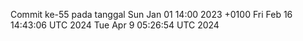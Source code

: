 Commit ke-55 pada tanggal Sun Jan 01 14:00 2023 +0100
Fri Feb 16 14:43:06 UTC 2024
Tue Apr  9 05:26:54 UTC 2024
